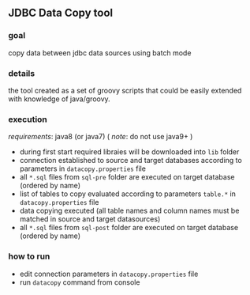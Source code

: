 ## JDBC Data Copy tool

### goal

copy data between jdbc data sources using batch mode

### details

the tool created as a set of groovy scripts that could be easily extended with knowledge of java/groovy.

### execution

*requirements*: java8 (or java7) ( *note*: do not use java9+ )

* during first start required libraies will be downloaded into `lib` folder
* connection established to source and target databases according to parameters in `datacopy.properties` file
* all `*.sql` files from `sql-pre` folder are executed on target database (ordered by name)
* list of tables to copy evaluated according to parameters `table.*` in `datacopy.properties` file
* data copying executed (all table names and column names must be matched in source and target datasources)
* all `*.sql` files from `sql-post` folder are executed on target database (ordered by name)

### how to run

* edit connection parameters in `datacopy.properties` file
* run `datacopy` command from console
